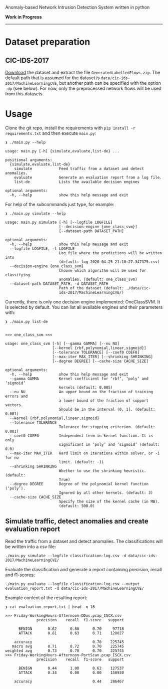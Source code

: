 Anomaly-based Network Intrusion Detection System written in python

**Work in Progress**

---

# Dataset preparation

## CIC-IDS-2017

[Download](http://205.174.165.80/CICDataset/CIC-IDS-2017/) the dataset and extract the file `GeneratedLabelledFlows.zip`. The default path that is assumed for the dataset is 
`data/cic-ids-2017/MachineLearningCVE`, but another path can be specified with the option `-dp` (see below). For now, only the preprocessed network flows will be used from this datasets.

# Usage

Clone the git repo, install the requirements with `pip install -r requirements.txt` and then execute `main.py`:

```
❯ ./main.py --help

usage: main.py [-h] {simulate,evaluate,list-de} ...

positional arguments:
  {simulate,evaluate,list-de}
    simulate            Feed traffic from a dataset and detect anomalies.
    evaluate            Generate an evaluation report from a log file.
    list-de             Lists the available decision engines

optional arguments:
  -h, --help            show this help message and exit

```

For help of the subcommands just type, for example:

```
❯ ./main.py simulate --help

usage: main.py simulate [-h] [--logfile LOGFILE]
                        [--decision-engine {one_class_svm}]
                        [--dataset-path DATASET_PATH]

optional arguments:
  -h, --help            show this help message and exit
  --logfile LOGFILE, -l LOGFILE
                        Log file where the predictions will be written into
                        (default: log-2020-04-25 21:10:27.347375.csv)
  --decision-engine {one_class_svm}
                        Choose which algorithm will be used for classifying
                        anomalies. (default: one_class_svm)
  --dataset-path DATASET_PATH, -d DATASET_PATH
                        Path of the dataset (default: ./data/cic-
                        ids-2017/MachineLearningCVE/)

```

Currently, there is only one decision engine implemented: OneClassSVM. It is selected by default. You can list all available engines and their parameters with:

```
❯ ./main.py list-de


>>> one_class_svm <<<

usage: one_class_svm [-h] [--gamma GAMMA] [--nu NU]
                     [--kernel {rbf,polynomial,linear,sigmoid}]
                     [--tolerance TOLERANCE] [--coef0 COEF0]
                     [--max-iter MAX_ITER] [--shrinking SHRINKING]
                     [--degree DEGREE] [--cache-size CACHE_SIZE]

optional arguments:
  -h, --help            show this help message and exit
  --gamma GAMMA         Kernel coefficient for ‘rbf’, ‘poly’ and ‘sigmoid’
                        kernels (default: 0.005)
  --nu NU               An upper bound on the fraction of training errors and
                        a lower bound of the fraction of support vectors.
                        Should be in the interval (0, 1]. (default: 0.001)
  --kernel {rbf,polynomial,linear,sigmoid}
  --tolerance TOLERANCE
                        Tolerance for stopping criterion. (default: 0.001)
  --coef0 COEF0         Independent term in kernel function. It is only
                        significant in ‘poly’ and ‘sigmoid’ (default: 0.0)
  --max-iter MAX_ITER   Hard limit on iterations within solver, or -1 for no
                        limit. (default: -1)
  --shrinking SHRINKING
                        Whether to use the shrinking heuristic. (default:
                        True)
  --degree DEGREE       Degree of the polynomial kernel function (‘poly’).
                        Ignored by all other kernels. (default: 3)
  --cache-size CACHE_SIZE
                        Specify the size of the kernel cache (in MB).
                        (default: 500.0)

```

## Simulate traffic, detect anomalies and create evaluation report

Read the traffic from a dataset and detect anomalies. The classifications will be written into a csv file:

```
./main.py simulate --logfile classification-log.csv -d data/cic-ids-2017/MachineLearningCVE/
```

Evaluate the classification and generate a report containing precision, recall and f1-scores:

```
./main.py evaluate --logfile classification-log.csv --output evaluation_report.txt -d data/cic-ids-2017/MachineLearningCVE/ 
```

Example content of the resulting report: 

```
❯ cat evaluation_report.txt | head -n 16

>>> Friday-WorkingHours-Afternoon-DDos.pcap_ISCX.csv
              precision    recall  f1-score   support

      BENIGN       0.62      0.80      0.70     97718
      ATTACK       0.81      0.63      0.71    128027

    accuracy                           0.70    225745
   macro avg       0.71      0.72      0.70    225745
weighted avg       0.73      0.70      0.70    225745
>>> Friday-WorkingHours-Afternoon-PortScan.pcap_ISCX.csv
              precision    recall  f1-score   support

      BENIGN       0.44      1.00      0.62    127537
      ATTACK       0.34      0.00      0.00    158930

    accuracy                           0.44    286467

```


